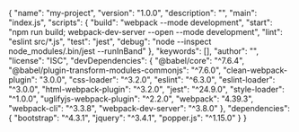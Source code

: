 <!-- Copy and paste to package.json after initiating npm init -y in terminal. -->

{
  "name": "my-project",
  "version": "1.0.0",
  "description": "",
  "main": "index.js",
  "scripts": {
    "build": "webpack --mode development",
    "start": "npm run build; webpack-dev-server --open --mode development",
    "lint": "eslint src/*.js",
    "test": "jest",
    "debug": "node --inspect node_modules/.bin/jest --runInBand"
  },
  "keywords": [],
  "author": "",
  "license": "ISC",
  "devDependencies": {
    "@babel/core": "^7.6.4",
    "@babel/plugin-transform-modules-commonjs": "^7.6.0",
    "clean-webpack-plugin": "3.0.0",
    "css-loader": "^3.2.0",
    "eslint": "^6.3.0",
    "eslint-loader": "^3.0.0",
    "html-webpack-plugin": "^3.2.0",
    "jest": "^24.9.0",
    "style-loader": "^1.0.0",
    "uglifyjs-webpack-plugin": "^2.2.0",
    "webpack": "4.39.3",
    "webpack-cli": "^3.3.8",
    "webpack-dev-server": "^3.8.0"
  },
  "dependencies": {
    "bootstrap": "^4.3.1",
    "jquery": "^3.4.1",
    "popper.js": "^1.15.0"
  }
}

